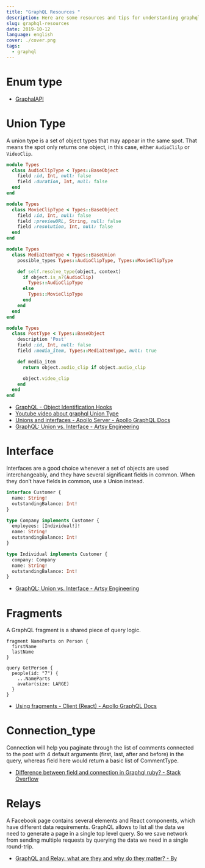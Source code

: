 ```yaml
---
title: "GraphQL Resources "
description: Here are some resources and tips for understanding graphql better.
slug: graphql-resources
date: 2019-10-12
language: english
cover: ./cover.png
tags: 
  - graphql
---
```

# Enum type 

- [GraphalAPI](https://github.com/K-Sato1995/GraphqlApi/blob/master/app/graphql/types/post_status.rb)

# Union Type 
A union type is a set of object types that may appear in the same spot.
That means the spot only returns one object, in this case, either `AudioClilp` or `VideoClip`. 

```ruby
module Types
  class AudioClipType < Types::BaseObject
    field :id, Int, null: false
    field :duration, Int, null: false
  end
end

module Types
  class MovieClipType < Types::BaseObject
    field :id, Int, null: false
    field :previewURL, String, null: false
    field :resolution, Int, null: false
  end
end

module Types
  class MediaItemType < Types::BaseUnion
    possible_types Types::AudioClipType, Types::MovieClipType

    def self.resolve_type(object, context)
      if object.is_a?(AudioClip)
        Types::AudioClipType
      else
        Types::MovieClipType
      end
    end
  end
end

module Types
  class PostType < Types::BaseObject
    description 'Post'
    field :id, Int, null: false
    field :media_item, Types::MediaItemType, null: true

    def media_item
      return object.audio_clip if object.audio_clip

      object.video_clip
    end
  end
end
```

- [GraphQL - Object Identification Hooks](https://graphql-ruby.org/schema/definition.html#object-identification-hooks)
- [Youtube video about graphql Union Type](https://www.youtube.com/watch?v=wBrSXBpAd10)
- [Unions and interfaces - Apollo Server - Apollo GraphQL Docs](https://www.apollographql.com/docs/apollo-server/schema/unions-interfaces/)
- [GraphQL: Union vs. Interface - Artsy Engineering](https://artsy.github.io/blog/2019/01/14/graphql-union-vs-interface/)

# Interface
Interfaces are a good choice whenever a set of objects are used interchangeably, and they have several significant fields in common. When they don’t have fields in common, use a Union instead.

```graphql
interface Customer {
  name: String!
  outstandingBalance: Int!
}

type Company implements Customer {
  employees: [Individual!]!
  name: String!
  outstandingBalance: Int!
}

type Individual implements Customer {
  company: Company
  name: String!
  outstandingBalance: Int!
}
```

- [GraphQL: Union vs. Interface - Artsy Engineering](https://artsy.github.io/blog/2019/01/14/graphql-union-vs-interface/)

# Fragments
A GraphQL fragment is a shared piece of query logic.

```
fragment NameParts on Person {
  firstName
  lastName
}

query GetPerson {
  people(id: "7") {
    ...NameParts
    avatar(size: LARGE)
  }
}
```

- [Using fragments - Client (React) - Apollo GraphQL Docs](https://www.apollographql.com/docs/react/data/fragments/)

# Connection_type
Connection will help you paginate through the list of comments connected to the post with 4 default arguments (first, last, after and before) in the query, whereas field here would return a basic list of CommentType.

- [Difference between field and connection in Graphql ruby? - Stack Overflow](https://stackoverflow.com/questions/44601890/difference-between-field-and-connection-in-graphql-ruby)

# Relays 
A Facebook page contains several elements and React components, which have different data requirements. GraphQL allows to list all the data we need to generate a page in a single top level query. So we save network from sending multiple requests by querying the data we need in a single round-trip.

- [GraphQL and Relay: what are they and why do they matter? - By](https://hackernoon.com/graphql-and-relay-what-are-they-and-why-do-they-matter-d8dfcc3ce2ac)
